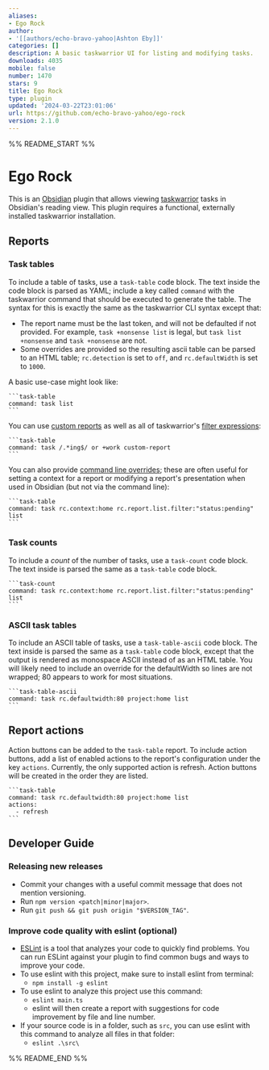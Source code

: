 ```yaml
---
aliases:
- Ego Rock
author:
- '[[authors/echo-bravo-yahoo|Ashton Eby]]'
categories: []
description: A basic taskwarrior UI for listing and modifying tasks.
downloads: 4035
mobile: false
number: 1470
stars: 9
title: Ego Rock
type: plugin
updated: '2024-03-22T23:01:06'
url: https://github.com/echo-bravo-yahoo/ego-rock
version: 2.1.0
---
```


%% README_START %%

# Ego Rock

This is an [Obsidian](https://obsidian.md) plugin that allows viewing [taskwarrior](https://taskwarrior.org/) tasks in Obsidian's reading view. This plugin requires a functional, externally installed taskwarrior installation.

## Reports
### Task tables
To include a table of tasks, use a `task-table` code block. The text inside the code block is parsed as YAML; include a key called `command` with the taskwarrior command that should be executed to generate the table. The syntax for this is exactly the same as the taskwarrior CLI syntax except that:

- The report name must be the last token, and will not be defaulted if not provided. For example, `task +nonsense list` is legal, but `task list +nonsense` and `task +nonsense` are not.
- Some overrides are provided so the resulting ascii table can be parsed to an HTML table; `rc.detection` is set to `off`, and `rc.defaultWidth` is set to `1000`.

A basic use-case might look like:
````
```task-table
command: task list
```
````

You can use [custom reports](https://taskwarrior.org/docs/report/#custom-reports) as well as all of taskwarrior's [filter expressions](https://taskwarrior.org/docs/filter/):
````
```task-table
command: task /.*ing$/ or +work custom-report
```
````

You can also provide [command line overrides](https://taskwarrior.org/docs/configuration/#command-line-override); these are often useful for setting a context for a report or modifying a report's presentation when used in Obsidian (but not via the command line):
````
```task-table
command: task rc.context:home rc.report.list.filter:"status:pending" list
```
````

### Task counts
To include a _count_ of the number of tasks, use a `task-count` code block. The text inside is parsed the same as a `task-table` code block.
````
```task-count
command: task rc.context:home rc.report.list.filter:"status:pending" list
```
````

### ASCII task tables
To include an ASCII table of tasks, use a `task-table-ascii` code block. The text inside is parsed the same as a `task-table` code block, except that the output is rendered as monospace ASCII instead of as an HTML table. You will likely need to include an override for the defaultWidth so lines are not wrapped; 80 appears to work for most situations.
````
```task-table-ascii
command: task rc.defaultwidth:80 project:home list
```
````

## Report actions
Action buttons can be added to the `task-table` report. To include action buttons, add a list of enabled actions to the report's configuration under the key `actions`. Currently, the only supported action is refresh. Action buttons will be created in the order they are listed.

````
```task-table
command: task rc.defaultwidth:80 project:home list
actions:
  - refresh
```
````

## Developer Guide
### Releasing new releases
- Commit your changes with a useful commit message that does not mention versioning.
- Run `npm version <patch|minor|major>`.
- Run `git push && git push origin "$VERSION_TAG"`.

### Improve code quality with eslint (optional)
- [ESLint](https://eslint.org/) is a tool that analyzes your code to quickly find problems. You can run ESLint against your plugin to find common bugs and ways to improve your code.
- To use eslint with this project, make sure to install eslint from terminal:
  - `npm install -g eslint`
- To use eslint to analyze this project use this command:
  - `eslint main.ts`
  - eslint will then create a report with suggestions for code improvement by file and line number.
- If your source code is in a folder, such as `src`, you can use eslint with this command to analyze all files in that folder:
  - `eslint .\src\`


%% README_END %%
